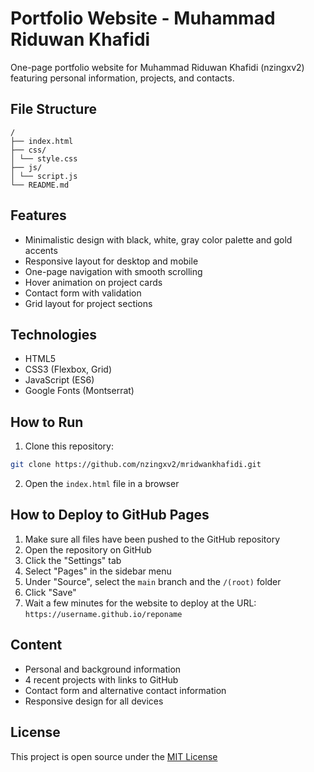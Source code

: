# Portfolio Website - Muhammad Riduwan Khafidi

One-page portfolio website for Muhammad Riduwan Khafidi (nzingxv2) featuring personal information, projects, and contacts.

## File Structure
```
/
├── index.html
├── css/
│ └── style.css
├── js/
│ └── script.js
└── README.md
```

## Features
- Minimalistic design with black, white, gray color palette and gold accents
- Responsive layout for desktop and mobile
- One-page navigation with smooth scrolling
- Hover animation on project cards
- Contact form with validation
- Grid layout for project sections

## Technologies
- HTML5
- CSS3 (Flexbox, Grid)
- JavaScript (ES6)
- Google Fonts (Montserrat)

## How to Run
1. Clone this repository:
```bash
git clone https://github.com/nzingxv2/mridwankhafidi.git
```
2. Open the `index.html` file in a browser

## How to Deploy to GitHub Pages
1. Make sure all files have been pushed to the GitHub repository
2. Open the repository on GitHub
3. Click the "Settings" tab
4. Select "Pages" in the sidebar menu
5. Under "Source", select the `main` branch and the `/(root)` folder
6. Click "Save"
7. Wait a few minutes for the website to deploy at the URL: `https://username.github.io/reponame`

## Content
- Personal and background information
- 4 recent projects with links to GitHub
- Contact form and alternative contact information
- Responsive design for all devices

## License
This project is open source under the [MIT License](LICENSE)
